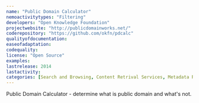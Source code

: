 ```yaml
---
name: "Public Domain Calculator"
nemoactivitytypes: "Filtering"
developers: "Open Knowledge Foundation"
projectwebsite: "http://publicdomainworks.net/"
coderepository: "https://github.com/okfn/pdcalc"
qualityofdocumentation: 
easeofadaptation: 
codequality: 
license: "Open Source"
examples: 
lastrelease: 2014
lastactivity: 
categories: [Search and Browsing, Content Retrival Services, Metadata Retrival Services]
---
```

Public Domain Calculator - determine what is public domain and what's not.
